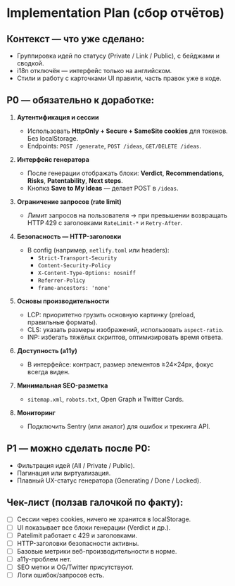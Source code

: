 # Implementation Plan (сбор отчётов)

## Контекст — что уже сделано:
- Группировка идей по статусу (Private / Link / Public), с бейджами и сводкой.
- i18n отключён — интерфейс только на английском.
- Стили и работу с карточками UI правили, часть правок уже в коде.

## P0 — обязательно к доработке:
1. **Аутентификация и сессии**
   - Использовать **HttpOnly + Secure + SameSite cookies** для токенов. Без localStorage.
   - Endpoints: `POST /generate`, `POST /ideas`, `GET/DELETE /ideas`.

2. **Интерфейс генератора**
   - После генерации отображать блоки: **Verdict**, **Recommendations**, **Risks**, **Patentability**, **Next steps**.
   - Кнопка **Save to My Ideas** — делает POST в `/ideas`.

3. **Ограничение запросов (rate limit)**
   - Лимит запросов на пользователя → при превышении возвращать HTTP 429 с заголовками `RateLimit-*` и `Retry-After`.

4. **Безопасность — HTTP-заголовки**
   - В config (например, `netlify.toml` или headers):
     - `Strict-Transport-Security`
     - `Content-Security-Policy`
     - `X-Content-Type-Options: nosniff`
     - `Referrer-Policy`
     - `frame-ancestors: 'none'`

5. **Основы производительности**
   - LCP: приоритетно грузить основную картинку (preload, правильные форматы).
   - CLS: указать размеры изображений, использовать `aspect-ratio`.
   - INP: избегать тяжёлых скриптов, оптимизировать время ответа.

6. **Доступность (a11y)**
   - В интерфейсе: контраст, размер элементов ≥24×24px, фокус всегда виден.

7. **Минимальная SEO-разметка**
   - `sitemap.xml`, `robots.txt`, Open Graph и Twitter Cards.

8. **Мониторинг**
   - Подключить Sentry (или аналог) для ошибок и трекинга API.

## P1 — можно сделать после P0:
- Фильтрация идей (All / Private / Public).
- Пагинация или виртуализация.
- Плавный UX-статус генератора (Generating / Done / Locked).

## Чек-лист (ползав галочкой по факту):
- [ ] Сессии через cookies, ничего не хранится в localStorage.
- [ ] UI показывает все блоки генерации (Verdict и др.).
- [ ] Рatelimit работает с 429 и заголовками.
- [ ] HTTP-заголовки безопасности активны.
- [ ] Базовые метрики веб-производительности в норме.
- [ ] a11y-проблем нет.
- [ ] SEO метки и OG/Twitter присутствуют.
- [ ] Логи ошибок/запросов есть.
